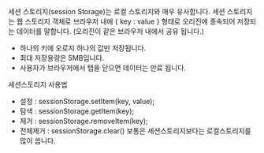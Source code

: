 세션 스토리지(session Storage)는 로컬 스토리지와 매우 유사합니다.
세션 스토리지는 웹 스토리지 객체로 브라우저 내에 { key : value } 형태로 오리진에
종속되어 저장되는 데이터를 말합니다. (오리진이 같은 브라우저 내에서 공유 됩니다.)

- 하나의 키에 오로지 하나의 값만 저장됩니다.
- 최대 저장용량은 5MB입니다.
- 사용자가 브라우저에서 탭을 닫으면 데이터는 만료 됩니다.


세션스토리지 사용법
- 설정 : sessionStorage.setItem(key, value);
- 탐색 : sessionStorage.getItem(key);
- 제거 : sessionStorage.removeItem(key);
- 전체제거 : sessionStorage.clear()
보통은 세션스토리지보다는 로컬스토리지를 많이 씁니다.
